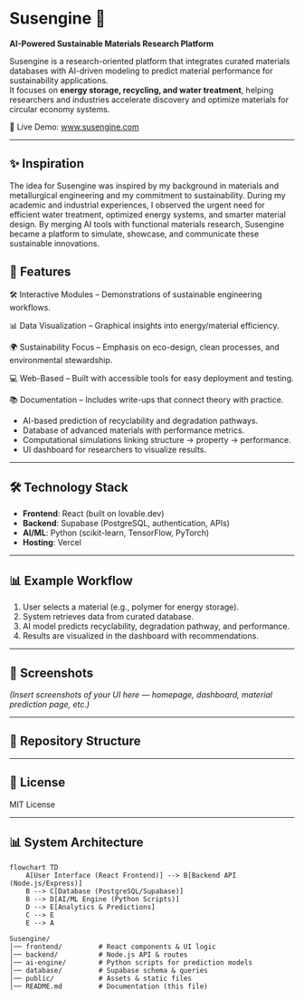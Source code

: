 # Susengine 🌱
**AI-Powered Sustainable Materials Research Platform**

Susengine is a research-oriented platform that integrates curated materials databases with AI-driven modeling to predict material performance for sustainability applications.  
It focuses on **energy storage, recycling, and water treatment**, helping researchers and industries accelerate discovery and optimize materials for circular economy systems.

🔗 Live Demo: www.susengine.com

---

## ✨ Inspiration

The idea for Susengine was inspired by my background in materials and metallurgical engineering and my commitment to sustainability. During my academic and industrial experiences, I observed the urgent need for efficient water treatment, optimized energy systems, and smarter material design. By merging AI tools with functional materials research, Susengine became a platform to simulate, showcase, and communicate these sustainable innovations.


## 🚀 Features
🛠️ Interactive Modules – Demonstrations of sustainable engineering workflows.

📊 Data Visualization – Graphical insights into energy/material efficiency.

🌍 Sustainability Focus – Emphasis on eco-design, clean processes, and environmental stewardship.

💻 Web-Based – Built with accessible tools for easy deployment and testing.

📚 Documentation – Includes write-ups that connect theory with practice.

- AI-based prediction of recyclability and degradation pathways.
- Database of advanced materials with performance metrics.
- Computational simulations linking structure → property → performance.
- UI dashboard for researchers to visualize results.

---

## 🛠️ Technology Stack
- **Frontend**: React (built on lovable.dev)  
- **Backend**: Supabase (PostgreSQL, authentication, APIs)  
- **AI/ML**: Python (scikit-learn, TensorFlow, PyTorch)  
- **Hosting**: Vercel  

---

## 📊 Example Workflow
1. User selects a material (e.g., polymer for energy storage).  
2. System retrieves data from curated database.  
3. AI model predicts recyclability, degradation pathway, and performance.  
4. Results are visualized in the dashboard with recommendations.

---

## 📸 Screenshots
*(Insert screenshots of your UI here — homepage, dashboard, material prediction page, etc.)*

---

## 📂 Repository Structure

---

## 📜 License
MIT License





---

## 📊 System Architecture
```mermaid
flowchart TD
    A[User Interface (React Frontend)] --> B[Backend API (Node.js/Express)]
    B --> C[Database (PostgreSQL/Supabase)]
    B --> D[AI/ML Engine (Python Scripts)]
    D --> E[Analytics & Predictions]
    C --> E
    E --> A

Susengine/
│── frontend/         # React components & UI logic
│── backend/          # Node.js API & routes
│── ai-engine/        # Python scripts for prediction models
│── database/         # Supabase schema & queries
│── public/           # Assets & static files
│── README.md         # Documentation (this file)
